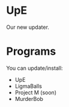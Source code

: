 # UpE
Our new updater.
# Programs
You can update/install:
- UpE
- LigmaBalls
- Project M (soon)
- MurderBob
